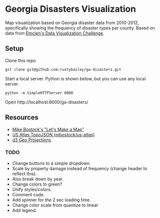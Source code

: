 Georgia Disasters Visualization
============

Map visualization based on Georgia disaster data from 2010-2012, specifically showing the frequency of disaster types per county. Based on data from [Emcien's Data Visualization Challenge](https://github.com/emcien/jobs/blob/master/disasters.csv).

## Setup

Clone this repo
```shell
git clone git@github.com:rustybailey/ga-disasters.git
```

Start a local server. Python is shown below, but you can use any local server.

```shell
python -m SimpleHTTPServer 8000
```

Open http://localhost:8000/ga-disasters/

## Resources

- [Mike Bostock's "Let's Make a Map"](http://bost.ocks.org/mike/map/)
- [US Atlas TopoJSON (mbostock/us-atlas)](https://github.com/mbostock/us-atlas) 
- [d3 Geo Projections](https://github.com/mbostock/d3/wiki/Geo-Projections)



### TODO

- Change buttons to a simple dropdown.
- Scale by property damage instead of frequency (change header to reflect this).
- Also break down by year.
- Change colors to green?
- Unify styles/colors.
- Comment code.
- Add spinner for the 2 sec loading time.
- Change color scale from quantize to linear
- Add legend.